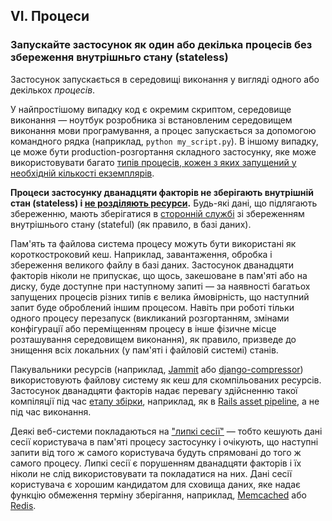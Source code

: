 ## VI. Процеси

### Запускайте застосунок як один або декілька процесів без збереження внутрішньго стану (stateless)

Застосунок запускається в середовищі виконання у вигляді одного або декількох *процесів*.

У найпростішому випадку код є окремим скриптом, середовище виконання — ноутбук розробника зі встановленим середовищем виконання мови програмування, а процес запускається за допомогою командного рядка (наприклад, `python my_script.py`). В іншому випадку, це може бути production-розгортання складного застосунку, яке може використовувати багато [типів процесів, кожен з яких запущений у необхідній кількості екземплярів](./concurrency).

**Процеси застосунку дванадцяти факторів не зберігають внутрішній стан (stateless) і [не розділяють ресурси](http://en.wikipedia.org/wiki/Shared_nothing_architecture).** Будь-які дані, що підлягають збереженню, мають зберігатися в [сторонній службі](./backing-services) зі збереженням внутрішнього стану (stateful) (як правило, в базі даних).

Пам'ять та файлова система процесу можуть бути використані як короткостроковий кеш. Наприклад, завантаження, обробка і збереження великого файлу в базі даних. Застосунок дванадцяти факторів ніколи не припускає, що щось, закешоване в пам'яті або на диску, буде доступне при наступному запиті — за наявності багатьох запущених процесів різних типів є велика ймовірність, що наступний запит буде оброблений іншим процесом. Навіть при роботі тільки одного процесу перезапуск (викликаний розгортанням, змінами конфігурації або переміщенням процесу в інше фізичне місце розташування середовищем виконання), як правило, призведе до знищення всіх локальних (у пам'яті і файловій системі) станів.

Пакувальники ресурсів (наприклад, [Jammit](http://documentcloud.github.com/jammit/) або [django-compressor](http://django-compressor.readthedocs.org/)) використовують файлову систему як кеш для скомпільованих ресурсів. Застосунок дванадцяти факторів надає перевагу здійсненню такої компіляції під час [етапу збірки](./build-release-run), наприклад, як в [Rails asset pipeline](http://guides.rubyonrails.org/asset_pipeline.html), а не під час виконання.

Деякі веб-системи покладаються на ["липкі сесії"](http://en.wikipedia.org/wiki/Load_balancing_%28computing%29#Persistence) — тобто кешують дані сесії користувача в пам'яті процесу застосунку і очікують, що наступні запити від того ж самого користувача будуть спрямовані до того ж самого процесу. Липкі сесії є порушенням дванадцяти факторів і їх ніколи не слід використовувати та покладатися на них. Дані сесії користувача є хорошим кандидатом для сховища даних, яке надає функцію обмеження терміну зберігання, наприклад, [Memcached](http://memcached.org/) або [Redis](http://redis.io/).